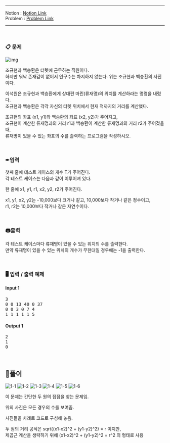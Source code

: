 
***
Notion : [Notion Link](https://west-pineapple-c4d.notion.site/f35d5feb8d774e2aaa96b995618f48cc)  
Problem : [Problem Link](https://www.acmicpc.net/problem/1002)
***



<br/>

### 📋 문제

![img](https://user-images.githubusercontent.com/97273652/167371276-48b2da2e-08f9-4385-96d6-969f1a2a879c.jpg)

조규현과 백승환은 터렛에 근무하는 직원이다.  
하지만 워낙 존재감이 없어서 인구수는 차지하지 않는다. 위는 조규현과 백승환의 사진이다.  

이석원은 조규현과 백승환에게 상대편 마린(류재명)의 위치를 계산하라는 명령을 내렸다.  
조규현과 백승환은 각각 자신의 터렛 위치에서 현재 적까지의 거리를 계산했다.  

조규현의 좌표 (x1, y1)와 백승환의 좌표 (x2, y2)가 주어지고,  
조규현이 계산한 류재명과의 거리 r1과 백승환이 계산한 류재명과의 거리 r2가 주어졌을 때,  
류재명이 있을 수 있는 좌표의 수를 출력하는 프로그램을 작성하시오.  

<br/>

### ✒입력

첫째 줄에 테스트 케이스의 개수 T가 주어진다.  
각 테스트 케이스는 다음과 같이 이루어져 있다.  

한 줄에 x1, y1, r1, x2, y2, r2가 주어진다.  

x1, y1, x2, y2는 -10,000보다 크거나 같고, 10,000보다 작거나 같은 정수이고,  
r1, r2는 10,000보다 작거나 같은 자연수이다.  

<br/>

### 🖨출력

각 테스트 케이스마다 류재명이 있을 수 있는 위치의 수를 출력한다.  
만약 류재명이 있을 수 있는 위치의 개수가 무한대일 경우에는 -1을 출력한다.  

<br/>

### 🖥 입력 / 출력 예제

#### Input 1
<pre>
3
0 0 13 40 0 37
0 0 3 0 7 4
1 1 1 1 1 5
</pre>

#### Output 1
<pre>
2
1
0
</pre>

<br/>

## 🌈풀이
![1-1](https://user-images.githubusercontent.com/97273652/167371718-00a8870d-8810-4584-a899-ef0b66842c6e.png)
![1-2](https://user-images.githubusercontent.com/97273652/167371728-dcc33679-c537-4a57-bb10-ecf3416f92d2.png)
![1-3](https://user-images.githubusercontent.com/97273652/167371733-28fea26c-dc83-4a50-ab76-6c6f778613c0.png)
![1-4](https://user-images.githubusercontent.com/97273652/167371742-5fee3482-ee2a-4b50-a37a-4e0560c6efd7.png)
![1-5](https://user-images.githubusercontent.com/97273652/167371748-a8a77575-aead-436b-8311-917ac5c78294.png)
![1-6](https://user-images.githubusercontent.com/97273652/167371754-c9675d2b-fec5-43aa-ab91-903690d5d788.png)

이 문제는 간단한 두 원의 접점을 찾는 문제임.  

위의 사진은 모든 경우의 수를 보여줌.  

사진들을 차례로 코드로 구성해 놓음.  

두 점의 거리 공식은 sqrt{(x1-x2)^2 + (y1-y2)^2} = r 이지만,  
제곱근 계산을 생략하기 위해 (x1-x2)^2 + (y1-y2)^2 = r^2 의 형태로 사용  
